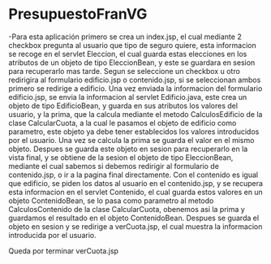 # PresupuestoFranVG
-Para esta aplicación primero se crea un index.jsp, el cual mediante 2 checkbox pregunta al usuario que tipo de seguro quiere, esta informacion se recoge en el
servlet Eleccion, el cual guarda estas elecciones en los atributos de un objeto de tipo EleccionBean, y este se guardara en sesion para recuperarlo mas tarde.
 Segun se seleccione un checkbox u otro redirigira al formulario edificio.jsp o contenido.jsp, si se seleccionan ambos primero se redirige a edificio. Una vez enviada la informacion del formulario edificio.jsp,
se envia la informacion al servlet Edificio.java, este crea un objeto de tipo EdificioBean, y guarda en sus atributos los valores del usuario, y la prima,
que la calcula mediante el metodo CalculosEdificio de la clase CalcularCuota, a la cual le pasamos el objeto de edificio como parametro, este objeto ya debe
tener establecidos los valores introducidos por el usuario. Una vez se calcula la prima se guarda el valor en el mismo objeto. Despues se guarda este objeto en sesion para
recuperarlo en la vista final, y se obtiene de la sesion el objeto de tipo EleccionBean, mediante el cual sabemos si debemos redirigir al formulario de contenido.jsp,
o ir a la pagina final directamente. Con el contenido es igual que edificio, se piden los datos al usuario en el contenido.jsp, y se recupera esta informacion en
el servlet Contenido, el cual guarda estos valores en un objeto ContenidoBean, se lo pasa como parametro al metodo CalculosContenido de la clase CalcularCuota, obenemos asi la prima
y guardamos el resultado en el objeto ContenidoBean. Despues se guarda el objeto en sesion y se redirige a verCuota.jsp, el cual muestra la informacion introducida por el usuario.

Queda por terminar verCuota.jsp
